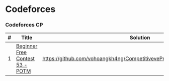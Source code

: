 Codeforces
========

### Codeforces CP

| # | Title | Solution | Difficulty |
|---| ----- | -------- | ---------- |
|1|[Beginner Free Contest 53 - POTM](https://oj.vnoi.info/problem/fcb053_potm) | https://github.com/vohoangkh4ng/CompetitiveveProgramming/blob/main/48.cpp)| Easy
